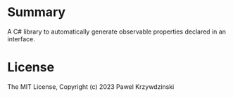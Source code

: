 ﻿# Summary

A C# library to automatically generate observable properties declared in an interface.

# License

The MIT License, Copyright (c) 2023 Pawel Krzywdzinski